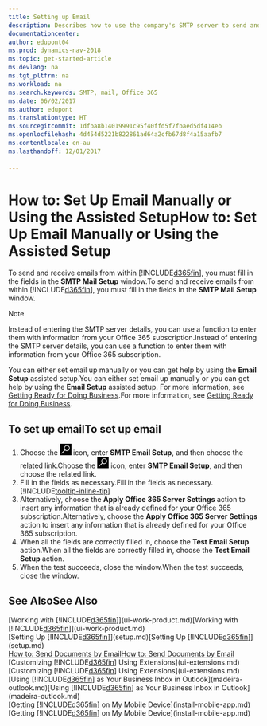```yaml
---
title: Setting up Email
description: Describes how to use the company's SMTP server to send and receive email messages within Dynamics NAV, or alternatively how to use the email server settings created with the Office 365 subscription.
documentationcenter: 
author: edupont04
ms.prod: dynamics-nav-2018
ms.topic: get-started-article
ms.devlang: na
ms.tgt_pltfrm: na
ms.workload: na
ms.search.keywords: SMTP, mail, Office 365
ms.date: 06/02/2017
ms.author: edupont
ms.translationtype: HT
ms.sourcegitcommit: 1dfba8b14019991c95f40ffd5f7fbaed5df414eb
ms.openlocfilehash: 4d454d5221b822861ad64a2cfb67d8f4a15aafb7
ms.contentlocale: en-au
ms.lasthandoff: 12/01/2017

---
```

# <a name="how-to-set-up-email-manually-or-using-the-assisted-setup"></a><span data-ttu-id="a54cd-103">How to: Set Up Email Manually or Using the Assisted Setup</span><span class="sxs-lookup"><span data-stu-id="a54cd-103">How to: Set Up Email Manually or Using the Assisted Setup</span></span>
<span data-ttu-id="a54cd-104">To send and receive emails from within [!INCLUDE[d365fin](includes/d365fin_md.md)], you must fill in the fields in the **SMTP Mail Setup** window.</span><span class="sxs-lookup"><span data-stu-id="a54cd-104">To send and receive emails from within [!INCLUDE[d365fin](includes/d365fin_md.md)], you must fill in the fields in the **SMTP Mail Setup** window.</span></span>

> [!NOTE]  
>   <span data-ttu-id="a54cd-105">Instead of entering the SMTP server details, you can use a function to enter them with information from your Office 365 subscription.</span><span class="sxs-lookup"><span data-stu-id="a54cd-105">Instead of entering the SMTP server details, you can use a function to enter them with information from your Office 365 subscription.</span></span>

<span data-ttu-id="a54cd-106">You can either set email up manually or you can get help by using the **Email Setup** assisted setup.</span><span class="sxs-lookup"><span data-stu-id="a54cd-106">You can either set email up manually or you can get help by using the **Email Setup** assisted setup.</span></span> <span data-ttu-id="a54cd-107">For more information, see [Getting Ready for Doing Business](ui-get-ready-business.md).</span><span class="sxs-lookup"><span data-stu-id="a54cd-107">For more information, see [Getting Ready for Doing Business](ui-get-ready-business.md).</span></span>  

## <a name="to-set-up-email"></a><span data-ttu-id="a54cd-108">To set up email</span><span class="sxs-lookup"><span data-stu-id="a54cd-108">To set up email</span></span>
1. <span data-ttu-id="a54cd-109">Choose the ![Search for Page or Report](media/ui-search/search_small.png "Search for Page or Report icon") icon, enter **SMTP Email Setup**, and then choose the related link.</span><span class="sxs-lookup"><span data-stu-id="a54cd-109">Choose the ![Search for Page or Report](media/ui-search/search_small.png "Search for Page or Report icon") icon, enter **SMTP Email Setup**, and then choose the related link.</span></span>
2. <span data-ttu-id="a54cd-110">Fill in the fields as necessary.</span><span class="sxs-lookup"><span data-stu-id="a54cd-110">Fill in the fields as necessary.</span></span> [!INCLUDE[tooltip-inline-tip](includes/tooltip-inline-tip_md.md)]
3. <span data-ttu-id="a54cd-111">Alternatively, choose the **Apply Office 365 Server Settings** action to insert any information that is already defined for your Office 365 subscription.</span><span class="sxs-lookup"><span data-stu-id="a54cd-111">Alternatively, choose the **Apply Office 365 Server Settings** action to insert any information that is already defined for your Office 365 subscription.</span></span>
4. <span data-ttu-id="a54cd-112">When all the fields are correctly filled in, choose the **Test Email Setup** action.</span><span class="sxs-lookup"><span data-stu-id="a54cd-112">When all the fields are correctly filled in, choose the **Test Email Setup** action.</span></span>
5. <span data-ttu-id="a54cd-113">When the test succeeds, close the window.</span><span class="sxs-lookup"><span data-stu-id="a54cd-113">When the test succeeds, close the window.</span></span>

## <a name="see-also"></a><span data-ttu-id="a54cd-114">See Also</span><span class="sxs-lookup"><span data-stu-id="a54cd-114">See Also</span></span>  
<span data-ttu-id="a54cd-115">[Working with [!INCLUDE[d365fin](includes/d365fin_md.md)]](ui-work-product.md)</span><span class="sxs-lookup"><span data-stu-id="a54cd-115">[Working with [!INCLUDE[d365fin](includes/d365fin_md.md)]](ui-work-product.md)</span></span>  
<span data-ttu-id="a54cd-116">[Setting Up [!INCLUDE[d365fin](includes/d365fin_md.md)]](setup.md)</span><span class="sxs-lookup"><span data-stu-id="a54cd-116">[Setting Up [!INCLUDE[d365fin](includes/d365fin_md.md)]](setup.md)</span></span>  
[<span data-ttu-id="a54cd-117">How to: Send Documents by Email</span><span class="sxs-lookup"><span data-stu-id="a54cd-117">How to: Send Documents by Email</span></span>](ui-how-send-documents-email.md)  
<span data-ttu-id="a54cd-118">[Customizing [!INCLUDE[d365fin](includes/d365fin_md.md)] Using Extensions](ui-extensions.md)</span><span class="sxs-lookup"><span data-stu-id="a54cd-118">[Customizing [!INCLUDE[d365fin](includes/d365fin_md.md)] Using Extensions](ui-extensions.md)</span></span>  
<span data-ttu-id="a54cd-119">[Using [!INCLUDE[d365fin](includes/d365fin_md.md)] as Your Business Inbox in Outlook](madeira-outlook.md)</span><span class="sxs-lookup"><span data-stu-id="a54cd-119">[Using [!INCLUDE[d365fin](includes/d365fin_md.md)] as Your Business Inbox in Outlook](madeira-outlook.md)</span></span>  
<span data-ttu-id="a54cd-120">[Getting [!INCLUDE[d365fin](includes/d365fin_md.md)] on My Mobile Device](install-mobile-app.md)</span><span class="sxs-lookup"><span data-stu-id="a54cd-120">[Getting [!INCLUDE[d365fin](includes/d365fin_md.md)] on My Mobile Device](install-mobile-app.md)</span></span>

